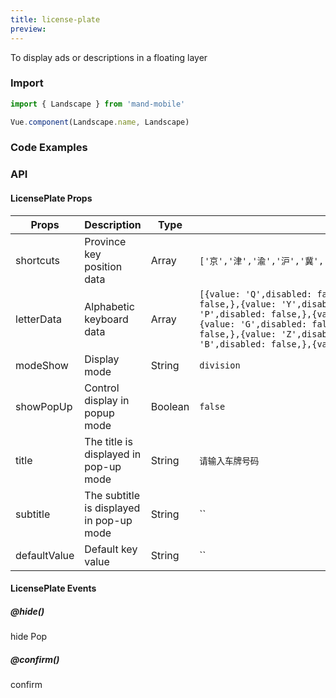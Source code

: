 ```yaml
---
title: license-plate
preview:
---
```


To display ads or descriptions in a floating layer

### Import

```javascript
import { Landscape } from 'mand-mobile'

Vue.component(Landscape.name, Landscape)
```

### Code Examples
<!-- DEMO -->

### API

#### LicensePlate Props
|Props | Description | Type | Default | Note |
|----|-----|------|------|-----|
|shortcuts|Province key position data|Array|`['京','津','渝','沪','冀','晋','辽','吉','黑','苏','浙','皖','闽','赣','鲁','豫','鄂','湘','粤','琼','川','贵','云','陕','甘','青','蒙','桂','宁','新','藏']`| - |
|letterData|Alphabetic keyboard data|Array|`[{value: 'Q',disabled: false,},{value: 'W',disabled: false,},{value: 'E',disabled: false,},{value: 'R',disabled: false,},{value: 'T',disabled: false,},{value: 'Y',disabled: false,},{value: 'U',disabled: false,},{value: 'I',disabled: true,},{value: 'O',disabled: true,},{value: 'P',disabled: false,},{value: 'A',disabled: false,},{value: 'S',disabled: false,},{value: 'D',disabled: false,},{value: 'F',disabled: false,},{value: 'G',disabled: false,},{value: 'H',disabled: false,},{value: 'J',disabled: false,},{value: 'K',disabled: false,},{value: 'L',disabled: false,},{value: 'Z',disabled: false,},{value: 'X',disabled: false,},{value: 'C',disabled: false,},{value: 'V',disabled: false,},{value: 'B',disabled: false,},{value: 'N',disabled: false,},{value: 'M',disabled: false,}]`| - |
|modeShow|Display mode|String|`division`| division/popUp |
|showPopUp|Control display in popup mode|Boolean|`false`| - |
|title|The title is displayed in pop-up mode|String|`请输入车牌号码`| - |
|subtitle|The subtitle is displayed in pop-up mode|String|``| - |
|defaultValue|Default key value|String|``| - |

#### LicensePlate Events

##### @hide()
hide Pop

##### @confirm()
confirm
